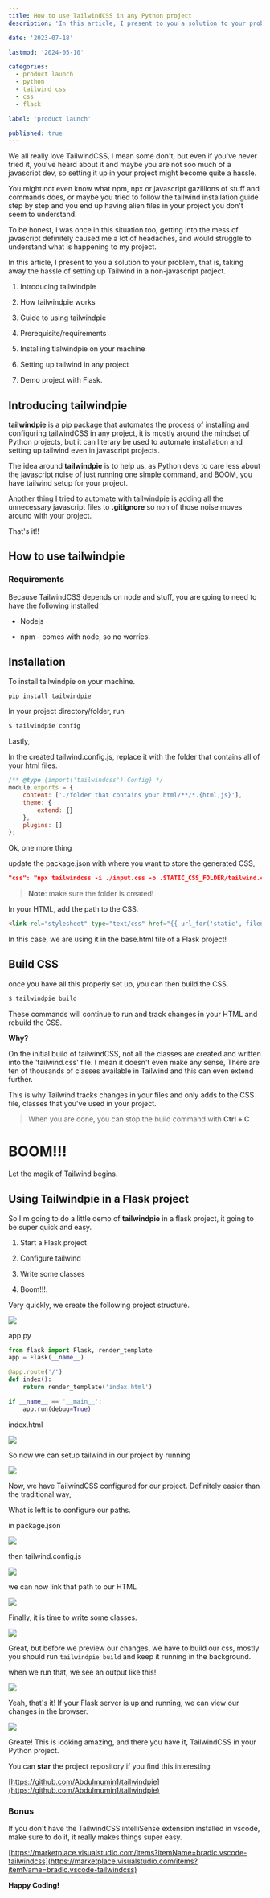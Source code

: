 ```yaml
---
title: How to use TailwindCSS in any Python project
description: 'In this article, I present to you a solution to your problem, that is, taking away the hassle of setting up Tailwind in a non-javascript project.'

date: '2023-07-18'

lastmod: '2024-05-10'

categories:
  - product launch
  - python
  - tailwind css
  - css
  - flask

label: 'product launch'

published: true
---
```


We all really love TailwindCSS, I mean some don't, but even if you've never tried it, you've heard about it and maybe you are not soo much of a javascript dev, so setting it up in your project might become quite a hassle.

You might not even know what npm, npx or javascript gazillions of stuff and commands does, or maybe you tried to follow the tailwind installation guide step by step and you end up having alien files in your project you don't seem to understand.

To be honest, I was once in this situation too, getting into the mess of javascript definitely caused me a lot of headaches, and would struggle to understand what is happening to my project.

In this article, I present to you a solution to your problem, that is, taking away the hassle of setting up Tailwind in a non-javascript project.

1. Introducing tailwindpie

2. How tailwindpie works

3. Guide to using tailwindpie

4. Prerequisite/requirements

5. Installing tialwindpie on your machine

6. Setting up tailwind in any project

7. Demo project with Flask.

## Introducing tailwindpie

**tailwindpie** is a pip package that automates the process of installing and configuring tailwindCSS in any project, it is mostly around the mindset of Python projects, but it can literary be used to automate installation and setting up tailwind even in javascript projects.

The idea around **tailwindpie** is to help us, as Python devs to care less about the javascript noise of just running one simple command, and BOOM, you have tailwind setup for your project.

Another thing I tried to automate with tailwindpie is adding all the unnecessary javascript files to **.gitignore** so non of those noise moves around with your project.

That's it!!

## How to use tailwindpie

### Requirements

Because TailwindCSS depends on node and stuff, you are going to need to have the following installed

- Nodejs

- npm - comes with node, so no worries.

## Installation

To install tailwindpie on your machine.

```bash
pip install tailwindpie
```

In your project directory/folder, run

```bash
$ tailwindpie config
```

Lastly,

In the created tailwind.config.js, replace it with the folder that contains all of your html files.

```js
/** @type {import('tailwindcss').Config} */
module.exports = {
	content: ['./folder that contains your html/**/*.{html,js}'],
	theme: {
		extend: {}
	},
	plugins: []
};
```

Ok, one more thing

update the package.json with where you want to store the generated CSS,

```json
"css": "npx tailwindcss -i ./input.css -o .STATIC_CSS_FOLDER/tailwind.css --watch"
```

> **Note**: make sure the folder is created!

In your HTML, add the path to the CSS.

```html
<link rel="stylesheet" type="text/css" href="{{ url_for('static', filename='css/tailwind.css')}}" />
```

In this case, we are using it in the base.html file of a Flask project!

## Build CSS

once you have all this properly set up, you can then build the CSS.

```bash
$ tailwindpie build
```

These commands will continue to run and track changes in your HTML and rebuild the CSS.

**Why?**

On the initial build of tailwindCSS, not all the classes are created and written into the 'tailwind.css' file. I mean it doesn't even make any sense, There are ten of thousands of classes available in Tailwind and this can even extend further.

This is why Tailwind tracks changes in your files and only adds to the CSS file, classes that you've used in your project.

> When you are done, you can stop the build command with **Ctrl + C**

# BOOM!!!

Let the magik of Tailwind begins.

## Using Tailwindpie in a Flask project

So I'm going to do a little demo of **tailwindpie** in a flask project, it going to be super quick and easy.

1. Start a Flask project

2. Configure tailwind

3. Write some classes

4. Boom!!!.

Very quickly, we create the following project structure.

![](https://cdn.hashnode.com/res/hashnode/image/upload/v1689696786488/7e7a49bc-da11-48a4-abe5-b6b4e2e16782.png)

app.py

```python
from flask import Flask, render_template
app = Flask(__name__)

@app.route('/')
def index():
    return render_template('index.html')

if __name__ == '__main__':
    app.run(debug=True)
```

index.html

![](https://cdn.hashnode.com/res/hashnode/image/upload/v1689696818273/b5960235-984a-4866-9e1c-5e018b9a185e.png)

So now we can setup tailwind in our project by running

![](https://cdn.hashnode.com/res/hashnode/image/upload/v1689696842137/4dceea49-d5ad-4337-9428-585f7429ff57.png)

Now, we have TailwindCSS configured for our project. Definitely easier than the traditional way,

What is left is to configure our paths.

in package.json

![](https://cdn.hashnode.com/res/hashnode/image/upload/v1689696866129/9fee958b-ea82-4e9f-b272-1248bab21c7d.png)

then tailwind.config.js

![](https://cdn.hashnode.com/res/hashnode/image/upload/v1689696884030/a0b4af37-707a-4ecf-97d5-7881a82e31eb.png)

we can now link that path to our HTML

![](https://cdn.hashnode.com/res/hashnode/image/upload/v1689696901897/da1e11f4-5d0f-4f07-9887-14ee84708f1a.png)

Finally, it is time to write some classes.

![](https://cdn.hashnode.com/res/hashnode/image/upload/v1689696919069/8c2e3e43-41a7-478e-a353-d9d7f2048dec.png)

Great, but before we preview our changes, we have to build our css, mostly you should run `tailwindpie build` and keep it running in the background.

when we run that, we see an output like this!

![](https://cdn.hashnode.com/res/hashnode/image/upload/v1689696940286/09414ea0-d6a7-4cf0-84f1-c33e875137ff.png)

Yeah, that's it! If your Flask server is up and running, we can view our changes in the browser.

![](https://cdn.hashnode.com/res/hashnode/image/upload/v1689696965470/886f1e4e-7adf-4083-bddd-a7f1df69bf86.png)

Greate! This is looking amazing, and there you have it, TailwindCSS in your Python project.

You can **star** the project repository if you find this interesting

[https://github.com/Abdulmumin1/tailwindpie](https://github.com/Abdulmumin1/tailwindpie)

### Bonus

If you don't have the TailwindCSS intelliSense extension installed in vscode, make sure to do it, it really makes things super easy.

[https://marketplace.visualstudio.com/items?itemName=bradlc.vscode-tailwindcss](https://marketplace.visualstudio.com/items?itemName=bradlc.vscode-tailwindcss)

**Happy Coding!**
